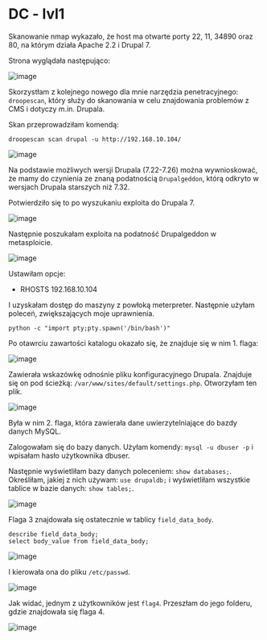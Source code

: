 # DC - lvl1

Skanowanie nmap wykazało, że host ma otwarte porty 22, 11, 34890 oraz 80, na którym działa Apache 2.2 i Drupal 7. 

Strona wyglądała następująco:

![image](https://github.com/wcyb19z-lab/wcyb19z-projekt-ahermani/blob/screenshots/Zadanie%202/CD/drupal_site.PNG)

Skorzystłam z kolejnego nowego dla mnie narzędzia penetracyjnego: `droopescan`, który służy do skanowania w celu znajdowania problemów z CMS i dotyczy m.in. Drupala. 

Skan przeprowadziłam komendą:
```
droopescan scan drupal -u http://192.168.10.104/
```

![image](https://github.com/wcyb19z-lab/wcyb19z-projekt-ahermani/blob/screenshots/Zadanie%202/CD/droopescan.png)

Na podstawie możliwych wersji Drupala (7.22-7.26) można wywnioskować, że mamy do czynienia ze znaną podatnością `Drupalgeddon`, którą odkryto w wersjach Drupala starszych niż 7.32.

Potwierdziło się to po wyszukaniu exploita do Drupala 7.

![image](https://github.com/wcyb19z-lab/wcyb19z-projekt-ahermani/blob/screenshots/Zadanie%202/CD/searchsploit_drupal.png)

Następnie poszukałam exploita na podatność Drupalgeddon w metasploicie.

![image](https://github.com/wcyb19z-lab/wcyb19z-projekt-ahermani/blob/screenshots/Zadanie%202/CD/exploit_drupalgeddon.png)

Ustawiłam opcje:
* RHOSTS 192.168.10.104

I uzyskałam dostęp do maszyny z powłoką meterpreter. Następnie użyłam poleceń, zwiększających moje uprawnienia.
```
python -c "import pty;pty.spawn('/bin/bash')"
```
Po otawrciu zawartości katalogu okazało się, że znajduje się w nim 1. flaga:

![image](https://github.com/wcyb19z-lab/wcyb19z-projekt-ahermani/blob/screenshots/Zadanie%202/CD/flag1.PNG)

Zawierała wskazówkę odnośnie pliku konfiguracyjnego Drupala. Znajduje się on pod ścieżką: `/var/www/sites/default/settings.php`. Otworzyłam ten plik.

![image](https://github.com/wcyb19z-lab/wcyb19z-projekt-ahermani/blob/screenshots/Zadanie%202/CD/flag2.PNG)

Była w nim 2. flaga, która zawierała dane uwierzytelniające do bazdy danych MySQL.

Zalogowałam się do bazy danych. Użyłam komendy: `mysql -u dbuser -p` i wpisałam hasło użytkownika dbuser.

Następnie wyświetliłam bazy danych poleceniem: `show databases;`. Określiłam, jakiej z nich używam: `use drupaldb;` i wyświetliłam wszystkie tablice w bazie danych: `show tables;`. 

![image](https://github.com/wcyb19z-lab/wcyb19z-projekt-ahermani/blob/screenshots/Zadanie%202/CD/sql_commands.PNG)

Flaga 3 znajdowała się ostatecznie w tablicy `field_data_body`.
```
describe field_data_body; 
select body_value from field_data_body;
```
![image](https://github.com/wcyb19z-lab/wcyb19z-projekt-ahermani/blob/screenshots/Zadanie%202/CD/flag3.PNG)

I kierowała ona do pliku `/etc/passwd`.

![image](https://github.com/wcyb19z-lab/wcyb19z-projekt-ahermani/blob/screenshots/Zadanie%202/CD/etc_passwd.PNG)

Jak widać, jednym z użytkowników jest `flag4`. Przeszłam do jego folderu, gdzie znajdowała się flaga 4.

![image](https://github.com/wcyb19z-lab/wcyb19z-projekt-ahermani/blob/screenshots/Zadanie%202/CD/flag4.PNG)



